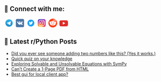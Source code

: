 ## 🔎 Connect with me:
[<img src="https://github.com/bullbesh/bullbesh/blob/main/images/Telegram.png" width="32" height="32" />](https://t.me/bullbesh)
[<img src="https://github.com/bullbesh/bullbesh/blob/main/images/VK.png" width="32" height="32" />](https://vk.com/bullbesh)
[<img src="https://github.com/bullbesh/bullbesh/blob/main/images/Twitter.png" width="32" height="32" />](https://twitter.com/bullbesh1)
[<img src="https://github.com/bullbesh/bullbesh/blob/main/images/Instagram.png" width="32" height="32" />](https://www.instagram.com/bullbesh)
[<img src="https://github.com/bullbesh/bullbesh/blob/main/images/Reddit.png" width="32" height="32" />](https://www.reddit.com/user/bullbesh)
[<img src="https://github.com/bullbesh/bullbesh/blob/main/images/YouTube.png" width="32" height="32" />](https://www.youtube.com/channel/UCtfjRs6uzgq5mfm8S06WTcg)

## 📕 Latest r/Python Posts
<!-- BLOG-POST-LIST:START -->
- [Did you ever see someone adding two numbers like this? &lpar;Yes it works.&rpar;](https://www.reddit.com/r/Python/comments/1gfqo4j/did_you_ever_see_someone_adding_two_numbers_like/)
- [Quick quiz on your knowledge](https://www.reddit.com/r/Python/comments/1gfqa0j/quick_quiz_on_your_knowledge/)
- [Exploring Solvable and Unsolvable Equations with SymPy](https://www.reddit.com/r/Python/comments/1gfpycw/exploring_solvable_and_unsolvable_equations_with/)
- [Can&#39;t Create a 1-Page PDF from HTML](https://www.reddit.com/r/Python/comments/1gfpmvg/cant_create_a_1page_pdf_from_html/)
- [Best gui for local client app?](https://www.reddit.com/r/Python/comments/1gfopgm/best_gui_for_local_client_app/)
<!-- BLOG-POST-LIST:END -->
